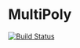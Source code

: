 # MultiPoly

[![Build Status](https://travis-ci.org/daviddelaat/MultiPoly.jl.png)](https://travis-ci.org/daviddelaat/MultiPoly.jl)
